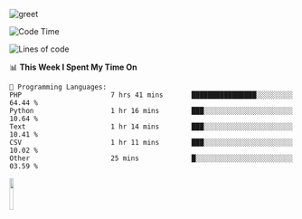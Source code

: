 ![greet](https://user-images.githubusercontent.com/44234583/146624354-9d461392-3676-4e7a-b12f-debc7319f53b.gif) 


<!--START_SECTION:waka-->
![Code Time](http://img.shields.io/badge/Code%20Time-734%20hrs%204%20mins-blue)

![Lines of code](https://img.shields.io/badge/From%20Hello%20World%20I%27ve%20Written-10.7%20million%20lines%20of%20code-blue)

📊 **This Week I Spent My Time On** 

```text
💬 Programming Languages: 
PHP                      7 hrs 41 mins       ████████████████░░░░░░░░░   64.44 % 
Python                   1 hr 16 mins        ███░░░░░░░░░░░░░░░░░░░░░░   10.64 % 
Text                     1 hr 14 mins        ███░░░░░░░░░░░░░░░░░░░░░░   10.41 % 
CSV                      1 hr 11 mins        ███░░░░░░░░░░░░░░░░░░░░░░   10.02 % 
Other                    25 mins             █░░░░░░░░░░░░░░░░░░░░░░░░   03.59 % 
```


<!--END_SECTION:waka-->
<img src="https://user-images.githubusercontent.com/44234583/191059235-95ebfce1-7fc7-4eee-baff-214d902e7c18.gif" width="12%"/>
